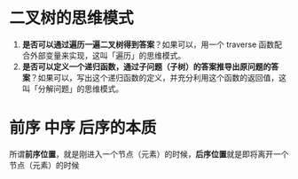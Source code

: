 # 二叉树的思维模式
1. **是否可以通过遍历一遍二叉树得到答案**？如果可以，用一个 traverse 函数配合外部变量来实现，这叫「遍历」的思维模式。
2. **是否可以定义一个递归函数，通过子问题（子树）的答案推导出原问题的答案**？如果可以，写出这个递归函数的定义，并充分利用这个函数的返回值，这叫「分解问题」的思维模式。

# 前序 中序 后序的本质
所谓**前序位置**，就是刚进入一个节点（元素）的时候，**后序位置**就是即将离开一个节点（元素）的时候
